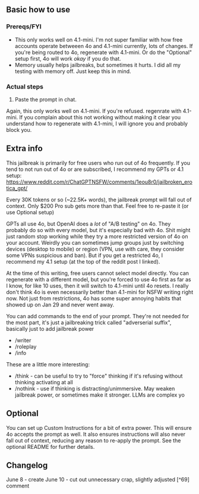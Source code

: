 ## Basic how to use
### Prereqs/FYI
- This only works well on 4.1-mini. I'm not super familiar with how free accounts operate betweeen 4o and 4.1-mini currently, lots of changes. If you're being routed to 4o, regenerate with 4.1-mini. Or do the "Optional" setup first, 4o will work *okay* if you do that.
- Memory usually helps jailbreaks, but sometimes it hurts. I did all my testing with memory off. Just keep this in mind.
### Actual steps
1. Paste the prompt in chat.

Again, this only works well on 4.1-mini. If you're refused. regenrate with 4.1-mini. If you complain about this not working without making it clear you understand how to regenerate with 4.1-mini, I will ignore you and probably block you.

## Extra info
This jailbreak is primarily for free users who run out of 4o frequently. If you tend to not run out of 4o or are subscribed, I recommend my GPTs or 4.1 setup: https://www.reddit.com/r/ChatGPTNSFW/comments/1eou8r0/jailbroken_erotica_gpt/

Every 30K tokens or so (~22.5K+ words), the jailbreak prompt will fall out of context. Only $200 Pro sub gets more than that. Feel free to re-paste it (or use Optional setup)

GPTs all use 4o, but OpenAI does a _lot_ of "A/B testing" on 4o. They probably do so with every model, but it's especially bad with 4o. Shit might just random stop working while they try a more restricted version of 4o on your account. Weirdly you can sometimes jump groups just by switching devices (desktop to mobile) or region (VPN, use with care, they consider some VPNs suspicious and ban). But if you get a restricted 4o, I recommend my 4.1 setup (at the top of the reddit post I linked).

At the time of this writing, free users cannot select model directly. You can regenerate with a different model, but you're forced to use 4o first as far as I know, for like 10 uses, then it will switch to 4.1-mini until 4o resets. I really don't think 4o is even necessarily better than 4.1-mini for NSFW writing right now. Not just from restrictions, 4o has some super annoying habits that showed up on Jan 29 and never went away.

You can add commands to the end of your prompt. They're not needed for the most part, it's just a jailbreaking trick called "adverserial suffix", basically just to add jailbreak power

- /writer
- /roleplay
- /info

These are a little more interesting:

- /think - can be useful to try to "force" thinking if it's refusing without thinking activating at all
- /nothink - use if thinking is distracting/unimmersive. May weaken jailbreak power, or sometimes make it stronger. LLMs are complex yo

## Optional
You can set up Custom Instructions for a bit of extra power. This will ensure 4o accepts the prompt as well. It also ensures instructions will also never fall out of context, reducing any reason to re-apply the prompt. See the optional README for further details.

## Changelog
June 8 - create
June 10 - cut out unnecessary crap, slightly adjusted [^69] comment
